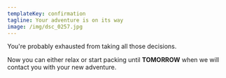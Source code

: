 ```yaml
---
templateKey: confirmation
tagline: Your adventure is on its way
image: /img/dsc_0257.jpg
---
```

You're probably exhausted from taking all those decisions. 

Now you can either relax or start packing until **TOMORROW** when we will contact you with your new adventure.
